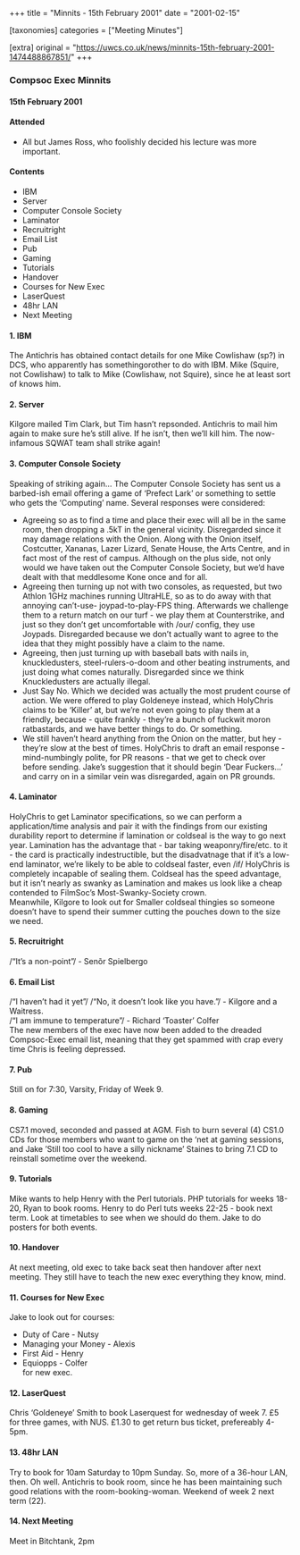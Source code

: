 +++
title = "Minnits - 15th February 2001"
date = "2001-02-15"

[taxonomies]
categories = ["Meeting Minutes"]

[extra]
original = "https://uwcs.co.uk/news/minnits-15th-february-2001-1474488867851/"
+++

### Compsoc Exec Minnits

#### 15th February 2001

#### Attended

  - All but James Ross, who foolishly decided his lecture was more important.

#### Contents

  - IBM
  - Server
  - Computer Console Society
  - Laminator
  - Recruitright
  - Email List
  - Pub
  - Gaming
  - Tutorials
  - Handover
  - Courses for New Exec
  - LaserQuest
  - 48hr LAN
  - Next Meeting

#### 1\. IBM

The Antichris has obtained contact details for one Mike Cowlishaw (sp?) in DCS, who apparently has somethingorother to do with IBM. Mike (Squire, not Cowlishaw) to talk to Mike (Cowlishaw, not Squire), since he at least sort of knows him.

#### 2\. Server

Kilgore mailed Tim Clark, but Tim hasn’t repsonded. Antichris to mail him again to make sure he’s still alive. If he isn’t, then we’ll kill him. The now-infamous SQWAT team shall strike again\!

#### 3\. Computer Console Society

Speaking of striking again… The Computer Console Society has sent us a barbed-ish email offering a game of ‘Prefect Lark’ or something to settle who gets the ‘Computing’ name. Several responses were considered:

  - Agreeing so as to find a time and place their exec will all be in the same room, then dropping a .5kT in the general vicinity. Disregarded since it may damage relations with the Onion. Along with the Onion itself, Costcutter, Xananas, Lazer Lizard, Senate House, the Arts Centre, and in fact most of the rest of campus. Although on the plus side, not only would we have taken out the Computer Console Society, but we’d have dealt with that meddlesome Kone once and for all.
  - Agreeing then turning up not with two consoles, as requested, but two Athlon 1GHz machines running UltraHLE, so as to do away with that annoying can’t-use- joypad-to-play-FPS thing. Afterwards we challenge them to a return match on our turf - we play them at Counterstrike, and just so they don’t get uncomfortable with /our/ config, they use Joypads. Disregarded because we don’t actually want to agree to the idea that they might possibly have a claim to the name.
  - Agreeing, then just turning up with baseball bats with nails in, knuckledusters, steel-rulers-o-doom and other beating instruments, and just doing what comes naturally. Disregarded since we think Knuckledusters are actually illegal.
  - Just Say No. Which we decided was actually the most prudent course of action. We were offered to play Goldeneye instead, which HolyChris claims to be ‘Killer’ at, but we’re not even going to play them at a friendly, because - quite frankly - they’re a bunch of fuckwit moron ratbastards, and we have better things to do. Or something.
  - We still haven’t heard anything from the Onion on the matter, but hey - they’re slow at the best of times. HolyChris to draft an email response - mind-numbingly polite, for PR reasons - that we get to check over before sending. Jake’s suggestion that it should begin ‘Dear Fuckers…’ and carry on in a similar vein was disregarded, again on PR grounds.

#### 4\. Laminator

HolyChris to get Laminator specifications, so we can perform a application/time analysis and pair it with the findings from our existing durability report to determine if lamination or coldseal is the way to go next year. Lamination has the advantage that - bar taking weaponry/fire/etc. to it - the card is practically indestructible, but the disadvatnage that if it’s a low-end laminator, we’re likely to be able to coldseal faster, even /if/ HolyChris is completely incapable of sealing them. Coldseal has the speed advantage, but it isn’t nearly as swanky as Lamination and makes us look like a cheap contended to FilmSoc’s Most-Swanky-Society crown.  
Meanwhile, Kilgore to look out for Smaller coldseal thingies so someone doesn’t have to spend their summer cutting the pouches down to the size we need.

#### 5\. Recruitright

/“It’s a non-point”/ - Senõr Spielbergo

#### 6\. Email List

/“I haven’t had it yet”/ /“No, it doesn’t look like you have.”/ - Kilgore and a Waitress.  
/“I am immune to temperature”/ - Richard ‘Toaster’ Colfer  
The new members of the exec have now been added to the dreaded Compsoc-Exec email list, meaning that they get spammed with crap every time Chris is feeling depressed.

#### 7\. Pub

Still on for 7:30, Varsity, Friday of Week 9.

#### 8\. Gaming

CS7.1 moved, seconded and passed at AGM. Fish to burn several (4) CS1.0 CDs for those members who want to game on the ‘net at gaming sessions, and Jake ’Still too cool to have a silly nickname’ Staines to bring 7.1 CD to reinstall sometime over the weekend.

#### 9\. Tutorials

Mike wants to help Henry with the Perl tutorials. PHP tutorials for weeks 18-20, Ryan to book rooms. Henry to do Perl tuts weeks 22-25 - book next term. Look at timetables to see when we should do them. Jake to do posters for both events.

#### 10\. Handover

At next meeting, old exec to take back seat then handover after next meeting. They still have to teach the new exec everything they know, mind.

#### 11\. Courses for New Exec

Jake to look out for courses:

  - Duty of Care - Nutsy
  - Managing your Money - Alexis
  - First Aid - Henry
  - Equiopps - Colfer  
    for new exec.

#### 12\. LaserQuest

Chris ‘Goldeneye’ Smith to book Laserquest for wednesday of week 7. £5 for three games, with NUS. £1.30 to get return bus ticket, prefereably 4-5pm.

#### 13\. 48hr LAN

Try to book for 10am Saturday to 10pm Sunday. So, more of a 36-hour LAN, then. Oh well. Antichris to book room, since he has been maintaining such good relations with the room-booking-woman. Weekend of week 2 next term (22).

#### 14\. Next Meeting

Meet in Bitchtank, 2pm
